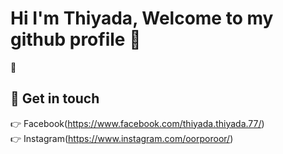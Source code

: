 # Hi I'm Thiyada, Welcome to my github profile 👋
🙋 
## 💖 Get in touch
👉 Facebook(https://www.facebook.com/thiyada.thiyada.77/)<br>
👉 Instagram(https://www.instagram.com/oorporoor/)<br>


